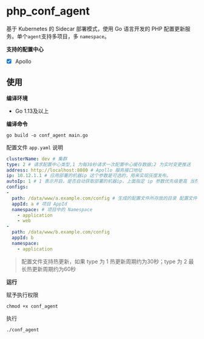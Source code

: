 # php_conf_agent

基于 Kubernetes 的 Sidecar 部署模式，使用 Go 语言开发的 PHP 配置更新服务。单个`agent`支持多项目，多 `namespace`。

**支持的配置中心**

- [x] Apollo

## 使用

**编译环境**

- Go 1.13及以上

**编译命令**

`go build -o conf_agent main.go`

配置文件  `app.yaml` 说明

```yaml
clusterName: dev # 集群
type: 2 # 请求配置中心类型,1 为每30秒请求一次配置中心缓存数据;2 为实时变更推送
address: http://localhost:8080 # Apollo 服务接口地址 
ip: 10.12.1.1 # 应用部署的机器ip 这个参数是可选的，用来实现灰度发布。
autoIp: 1 # 1 表示开启，是否自动获取部署的机器ip，上面指定 ip 参数优先级更高 当然这个参数也是可选的，用来实现灰度发布。
configs:
-
  path: /data/www/a.example.com/config # 生成的配置文件所存放的目录 配置文件名称以 namespace 来命名
  appId: a # 项目 AppId
  namespace: # 项目中的 Namespace
    - application
    - web
-
  path: /data/www/b.example.com/config
  appId: b
  namespace:
    - application 
```

> 配置文件支持热更新，如果 type 为 1 热更新周期约为30秒；type 为 2 最长热更新周期约为60秒

**运行**

赋予执行权限

`chmod +x conf_agent`

执行

`./conf_agent`
